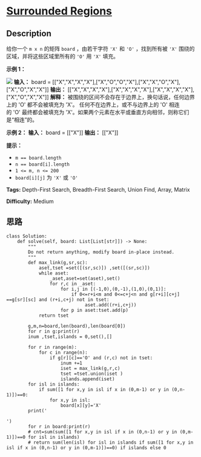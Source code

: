 # [Surrounded Regions][title]

## Description

给你一个 `m x n` 的矩阵 `board` ，由若干字符 `'X'` 和 `'O'` ，找到所有被 `'X'` 围绕的区域，并将这些区域里所有的
`'O'` 用 `'X'` 填充。

**示例 1：**

![](https://assets.leetcode.com/uploads/2021/02/19/xogrid.jpg)
            **输入：** board = [["X","X","X","X"],["X","O","O","X"],["X","X","O","X"],["X","O","X","X"]]    **输出：** [["X","X","X","X"],["X","X","X","X"],["X","X","X","X"],["X","O","X","X"]]    **解释：** 被围绕的区间不会存在于边界上，换句话说，任何边界上的 'O' 都不会被填充为 'X'。 任何不在边界上，或不与边界上的 'O' 相连的 'O' 最终都会被填充为 'X'。如果两个元素在水平或垂直方向相邻，则称它们是“相连”的。    

**示例 2：**
            **输入：** board = [["X"]]    **输出：** [["X"]]    

**提示：**

  * `m == board.length`
  * `n == board[i].length`
  * `1 <= m, n <= 200`
  * `board[i][j]` 为 `'X'` 或 `'O'`


**Tags:** Depth-First Search, Breadth-First Search, Union Find, Array, Matrix

**Difficulty:** Medium

## 思路

``` python3
class Solution:
    def solve(self, board: List[List[str]]) -> None:
        """
        Do not return anything, modify board in-place instead.
        """
        def max_link(g,sr,sc):
            aset,tset =set([(sr,sc)]) ,set([(sr,sc)])
            while aset:
                _aset,aset=set(aset),set()
                for r,c in _aset:
                    for i,j in [(-1,0),(0,-1),(1,0),(0,1)]:
                        if 0<=r+i<m and 0<=c+j<n and g[r+i][c+j] ==g[sr][sc] and (r+i,c+j) not in tset:
                             aset.add((r+i,c+j))     
                    for p in aset:tset.add(p)
            return tset

        g,m,n=board,len(board),len(board[0])
        for r in g:print(r)
        inum ,tset,islands = 0,set(),[]
        
        for r in range(m):
            for c in range(n):
                if g[r][c]=='O' and (r,c) not in tset:
                    inum +=1
                    iset = max_link(g,r,c)
                    tset =tset.union(iset )
                    islands.append(iset)
        for isl in islands:
            if sum([1 for x,y in isl if x in (0,m-1) or y in (0,n-1)])==0:
                for x,y in isl:
                    board[x][y]='X'
        print('

')            
        for r in board:print(r)
        # cnt=sum(sum([1 for x,y in isl if x in (0,n-1) or y in (0,m-1)])==0 for isl in islands)
        # return sum(len(isl) for isl in islands if sum([1 for x,y in isl if x in (0,n-1) or y in (0,m-1)])==0) if islands else 0        
```

[title]: https://leetcode-cn.com/problems/surrounded-regions

